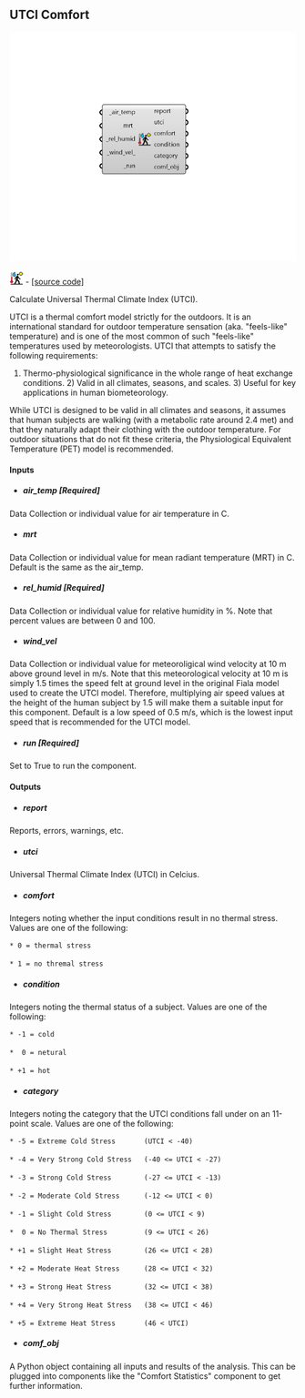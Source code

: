 ## UTCI Comfort

![](../../images/components/UTCI_Comfort.png)

![](../../images/icons/UTCI_Comfort.png) - [[source code]](https://github.com/ladybug-tools/ladybug-grasshopper/blob/master/ladybug_grasshopper/src//LB%20UTCI%20Comfort.py)


Calculate Universal Thermal Climate Index (UTCI). 

UTCI is a thermal comfort model strictly for the outdoors. It is an international standard for outdoor temperature sensation (aka. "feels-like" temperature) and is one of the most common of such "feels-like" temperatures used by meteorologists. UTCI that attempts to satisfy the following requirements: 

1) Thermo-physiological significance in the whole range of heat exchange conditions. 2) Valid in all climates, seasons, and scales. 3) Useful for key applications in human biometeorology. 

While UTCI is designed to be valid in all climates and seasons, it assumes that human subjects are walking (with a metabolic rate around 2.4 met) and that they naturally adapt their clothing with the outdoor temperature. For outdoor situations that do not fit these criteria, the Physiological Equivalent Temperature (PET) model is recommended. 



#### Inputs
* ##### air_temp [Required]
Data Collection or individual value for air temperature in C. 
* ##### mrt 
Data Collection or individual value for mean radiant temperature (MRT) in C. Default is the same as the air_temp. 
* ##### rel_humid [Required]
Data Collection or individual value for relative humidity in %. Note that percent values are between 0 and 100. 
* ##### wind_vel 
Data Collection or individual value for meteoroligical wind velocity at 10 m above ground level in m/s. Note that this meteorological velocity at 10 m is simply 1.5 times the speed felt at ground level in the original Fiala model used to create the UTCI model. Therefore, multiplying air speed values at the height of the human subject by 1.5 will make them a suitable input for this component. Default is a low speed of 0.5 m/s, which is the lowest input speed that is recommended for the UTCI model. 
* ##### run [Required]
Set to True to run the component. 

#### Outputs
* ##### report
Reports, errors, warnings, etc. 
* ##### utci
Universal Thermal Climate Index (UTCI) in Celcius. 
* ##### comfort
Integers noting whether the input conditions result in no thermal stress. 
Values are one of the following: 

    * 0 = thermal stress

    * 1 = no thremal stress
* ##### condition
Integers noting the thermal status of a subject. 
Values are one of the following: 

    * -1 = cold

    *  0 = netural

    * +1 = hot
* ##### category
Integers noting the category that the UTCI conditions fall under on an 11-point scale. 
Values are one of the following: 

    * -5 = Extreme Cold Stress       (UTCI < -40)

    * -4 = Very Strong Cold Stress   (-40 <= UTCI < -27)

    * -3 = Strong Cold Stress        (-27 <= UTCI < -13)

    * -2 = Moderate Cold Stress      (-12 <= UTCI < 0)

    * -1 = Slight Cold Stress        (0 <= UTCI < 9)

    *  0 = No Thermal Stress         (9 <= UTCI < 26)

    * +1 = Slight Heat Stress        (26 <= UTCI < 28)

    * +2 = Moderate Heat Stress      (28 <= UTCI < 32)

    * +3 = Strong Heat Stress        (32 <= UTCI < 38)

    * +4 = Very Strong Heat Stress   (38 <= UTCI < 46)

    * +5 = Extreme Heat Stress       (46 < UTCI)
* ##### comf_obj
A Python object containing all inputs and results of the analysis.  This can be plugged into components like the "Comfort Statistics" component to get further information. 
